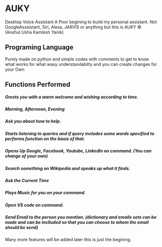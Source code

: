 # AUKY
 Desktop Voice Assistant
 A Poor begining to build my personal assistant. 
 Not GoogleAsssistant, Siri, Alexa, JARVIS or anything but this is AUKY © (Anshul Usha Kamlesh Yanik) 
 
## Programing Language
 Purely made on python and simple codes with comments to get to know what works for what wasy understandabilty and 
 you can create changes for your Own
 
## Functions Performed
 ##### Greets you with a warm welcome and wishing according to time.
 ##### Morning, Afternoon, Evening
 ##### Ask you about how to help.
 ##### Starts listening to queries and if query includes some words specified to performs function on the basis of that.
 ##### Opens Up Google, Facebook, Youtube, LinkedIn on command. (You can change of your own)
 ##### Search something on Wikipedia and speaks up what it finds.
 ##### Ask the Current Time
 ##### Plays Music for you on your command.
 ##### Open VS code on command.
 ##### Send Email to the person you mention. (dictionary and emails sets can be made and can be inclluded so that you can choose to whom the email should be send)
 
 Many more features will be added later this is just the begining.
